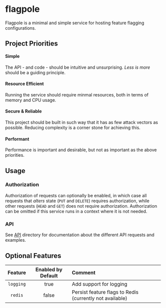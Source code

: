 # flagpole
Flagpole is a minimal and simple service for hosting feature flagging configurations.

## Project Priorities
#### Simple
The API - and code - should be intuitive and unsurprising. _Less is more_ should be a guiding principle.

#### Resource Efficient
Running the service should require minmal resources, both in terms of memory and CPU usage.

#### Secure & Reliable
This project should be built in such way that it has as few attack vectors as possible. Reducing complexity is a corner stone for achieving this.

#### Performant
Performance is important and desirable, but not as important as the above priorities.

## Usage
### Authorization
Authorization of requests can optionally be enabled, in which case all requests that _alters_ state (`PUT` and `DELETE`) requires authorization,
while other requests (`HEAD` and `GET`) does not require authorization. Authorization can be omitted if this service runs in a context where it
is not needed.

### API
See [API](API/) directory for documentation about the different API requests and examples.

## Optional Features
| Feature   | Enabled by Default | Comment |
| :-------: | :---------------:  | :------ |   
| `logging` | true               | Add support for logging |
| `redis`   | false              | Persist feature flags to Redis (currently not available) |